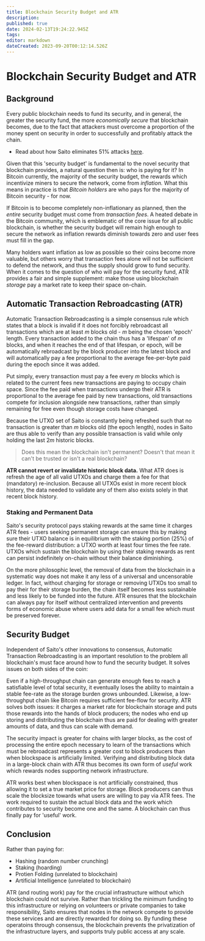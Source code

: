 ```yaml
---
title: Blockchain Security Budget and ATR
description: 
published: true
date: 2024-02-13T19:24:22.945Z
tags: 
editor: markdown
dateCreated: 2023-09-20T00:12:14.526Z
---
```


# Blockchain Security Budget and ATR

## Background

Every public blockchain needs to fund its security, and in general, the greater the security fund, the more *economically secure* that blockchain becomes, due to the fact that attackers must overcome a proportion of the money spent on security in order to successfully and profitably attack the chain.

- Read about how Saito eliminates 51% attacks [here](/consensus/majoritarian-attacks).

Given that this 'security budget' is fundamental to the novel security that blockchain provides, a natural question then is: who is paying for it? In Bitcoin currently, the majority of the security budget, the rewards which incentivize miners to secure the network, come from *inflation.* What this means in practice is that *Bitcoin holders* are who pays for the majority of Bitcoin security - for now.

If Bitcoin is to become completely non-inflationary as planned, then the *entire* security budget must come from *transaction fees*. A heated debate in the Bitcoin community, which is emblematic of the core issue for all public blockchain, is whether the security budget will remain high enough to secure the network as inflation rewards diminish towards zero and user fees must fill in the gap.

Many holders want inflation as low as possible so their coins become more valuable, but others worry that transaction fees alone will not be sufficient to defend the network, and thus the supply should grow to fund security. When it comes to the question of who will pay for the security fund, ATR provides a fair and simple supplement: make those using blockchain *storage* pay a market rate to keep their space on-chain.

## Automatic Transaction Rebroadcasting (ATR)

Automatic Transaction Rebroadcasting is a simple consensus rule which states that a block is invalid if it does not forcibly rebroadcast all transactions which are at least $m$ blocks old - $m$ being the chosen 'epoch' length. Every transaction added to the chain thus has a 'lifespan' of $m$ blocks, and when it reaches the end of that lifespan, or epoch, will be automatically rebroadcast by the block producer into the latest block and will automatically pay a fee proportional to the average fee-per-byte paid during the epoch since it was added.

Put simply, every transaction must pay a fee every $m$ blocks which is related to the current fees new transactions are paying to occupy chain space. Since the fee paid when transactions undergo their ATR is proportional to the average fee paid by new transactions, old transactions compete for inclusion alongside new transactions, rather than simply remaining for free even though storage costs have changed.

Because the UTXO set of Saito is constantly being refreshed such that no transaction is greater than $m$ blocks old (the epoch length), nodes in Saito are thus able to verify than any possible  transaction is valid while only holding the last $2m$ historic blocks.

> Does this mean the blockchain isn't permanent? Doesn't that mean it can't be trusted or isn't a real blockchain?

**ATR cannot revert or invalidate historic block data.** What ATR does is refresh the age of all valid UTXOs and charge them a fee for that (mandatory) re-inclusion. Because all UTXOs exist in more recent block history, the data needed to validate any of them also exists solely in that recent block history.

### Staking and Permanent Data

Saito's security protocol pays staking rewards at the same time it charges ATR fees - users seeking permanent storage can ensure this by making sure their UTXO balance is in equilibrium with the staking portion (25%) of the fee-reward  distribution: a UTXO worth at least four times the fee rate. UTXOs which sustain the blockchain by using their staking rewards as rent can persist indefinitely on-chain without their balance diminishing.

On the more philosophic level, the removal of data from the blockchain in a systematic way does not make it any less of a universal and uncensorable ledger. In fact, without charging for storage or removing UTXOs too small to pay their for their storage burden, the chain itself becomes less sustainable and less likely to be funded into the future. ATR ensures that the blockchain can always pay for itself without centralized intervention and prevents forms of economic abuse where users add data for a small fee which must be preserved forever.

## Security Budget

Independent of Saito's other innovations to consensus, Automatic Transaction Rebroadcasting is an important resolution to the problem all blockchain's must face around how to fund the security budget. It solves issues on both sides of the coin:

Even if a high-throughput chain can generate enough fees to reach a satisfiable level of total security, it eventually loses the ability to maintain a stable fee-rate as the storage burden grows unbounded. Likewise, a low-throughput chain like Bitcoin requires sufficient fee-flow for security. ATR solves both issues: it charges a market rate for blockchain storage and puts those rewards into the hands of block producers; the nodes who end up storing and distributing the blockchain thus are paid for dealing with greater amounts of data, and thus can scale with demand.

The security impact is greater for chains with larger blocks, as the cost of processing the entire epoch necessary to learn of the transactions which must be rebroadcast represents a greater cost to block producers than when blockspace is artificially limited. Verifying and distributing block data in a large-block chain with ATR thus becomes its own form of *useful* work which rewards nodes supporting network infrastructure.

ATR works best when blockspace is not artificially constrained, thus allowing it to set a true market price for storage. Block producers can thus scale the blocksize towards what users are willing to pay via ATR fees. The work required to sustain the actual block data and the work which contributes to security become one and the same. A blockchain can thus finally pay for 'useful' work.


## Conclusion

Rather than paying for:

* Hashing (random number crunching)
* Staking (hoarding)
* Protien Folding (unrelated to blockchain)
* Artificial Intelligence (unrelated to blockchain)

ATR (and routing work) pay for the crucial infrastructure without which blockchain could not survive. Rather than trickling the minimum funding to this infrastructure or relying on volunteers or private companies to take responsibility, Saito ensures that nodes in the network compete to provide these services and are directly rewarded for doing so. By funding these operatoins through consensus, the blockchain prevents the privatization of the infrastructure layers, and supports truly public access at any scale.